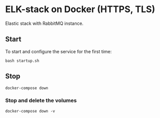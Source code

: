 # ELK-stack on Docker (HTTPS, TLS)
Elastic stack with RabbitMQ instance.

## Start
To start and configure the service for the first time:
```
bash startup.sh
```
## Stop
```
docker-compose down
```
### Stop and delete the volumes
```
docker-compose down -v
```
